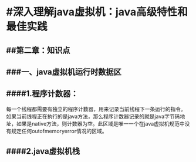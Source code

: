 #深入理解java虚拟机：java高级特性和最佳实践
===
##第二章：知识点
----
###一、java虚拟机运行时数据区 
-----
####1.程序计数器：
------
每一个线程都需要有独立的程序计数器，用来记录当前线程下一条运行的指令。
如果当前线程正在执行的是java方法，那么程序计数器记录的就是java字节码地址，如果是native方法，则计数器为空。此区域是唯一一个在java虚拟机规范中没有规定任何outofmemoryerror情况的区域。  

####2.java虚拟机栈
--------

